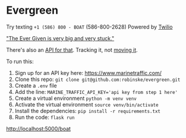 # Evergreen

Try texting `+1 (586) 800 - BOAT` (586-800-2628)
Powered by [Twilio](https://twilio.com/try-twilio)

["The Ever Given is very big and very stuck."](https://www.theatlantic.com/technology/archive/2021/03/were-going-to-need-a-smaller-boat/618414/)

There's also an [API for that](https://www.marinetraffic.com/). Tracking it, not [moving it](https://twitter.com/kelleyrobinson/status/1375172382076375048).

To run this:
1. Sign up for an API key here: https://www.marinetraffic.com/
2. Clone this repo: `git clone git@github.com:robinske/evergreen.git`
3. Create a `.env` file
4. Add the line: `MARINE_TRAFFIC_API_KEY='api key from step 1 here'`
5. Create a virtual environment `python -m venv venv`
6. Activate the virtual environment `source venv/bin/activate`
7. Install the dependencies: `pip install -r requirements.txt`
8. Run the code: `flask run`

[http://localhost:5000/boat](http://localhost:5000/boat)
